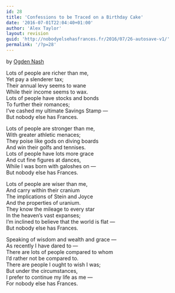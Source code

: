 ```yaml
---
id: 28
title: 'Confessions to be Traced on a Birthday Cake'
date: '2016-07-01T22:04:40+01:00'
author: 'Alex Taylor'
layout: revision
guid: 'http://nobodyelsehasfrances.fr/2016/07/26-autosave-v1/'
permalink: '/?p=28'
---
```


by [Ogden Nash](https://en.wikipedia.org/wiki/Ogden_Nash)

Lots of people are richer than me,  
Yet pay a slenderer tax;  
Their annual levy seems to wane  
While their income seems to wax.  
Lots of people have stocks and bonds  
To further their romances;  
I’ve cashed my ultimate Savings Stamp —  
But nobody else has Frances.

Lots of people are stronger than me,  
With greater athletic menaces;  
They poise like gods on diving boards  
And win their golfs and tennises.  
Lots of people have lots more grace  
And cut fine figures at dances,  
While I was born with galoshes on —  
But nobody else has Frances.

Lots of people are wiser than me,  
And carry within their cranium  
The implications of Stein and Joyce  
And the properties of uranium.  
They know the mileage to every star  
In the heaven’s vast expanses;  
I’m inclined to believe that the world is flat —  
But nobody else has Frances.

Speaking of wisdom and wealth and grace —  
As recently I have dared to —  
There are lots of people compared to whom  
I’d rather not be compared to.  
There are people I ought to wish I was;  
But under the circumstances,  
I prefer to continue my life as me —  
For nobody else has Frances.

<div style="text-size:smallBack to messages page. 

"></div>